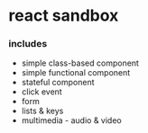 # react sandbox

### includes

* simple class-based component
* simple functional component
* stateful component
* click event
* form
* lists & keys
* multimedia - audio & video